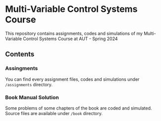 # Multi-Variable Control Systems Course
This repository contains assignments, codes and simulations of my Multi-Variable Control Systems Course at AUT - Spring 2024

## Contents

### Assingments
You can find every assignment files, codes and simulations under `/assignments` directory.

### Book Manual Solution
Some problems of some chapters of the book are coded and simulated. Source files are available under `/book` directory.
